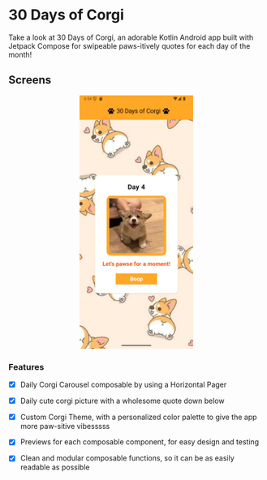 # 30 Days of Corgi

Take a look at 30 Days of Corgi, an adorable Kotlin Android app built with Jetpack Compose for swipeable paws-itively quotes for each day of the month!
## Screens 
<p align="center">
   <img src="screenshots/showcase.jpg" height="500" />
</p>

### Features
- [x] Daily Corgi Carousel composable by using a Horizontal Pager
- [x] Daily cute corgi picture with a wholesome quote down below
- [x] Custom Corgi Theme, with a personalized color palette to give the app more paw-sitive vibesssss
- [x] Previews for each composable component, for easy design and testing
- [x] Clean and modular composable functions, so it can be as easily readable as possible

